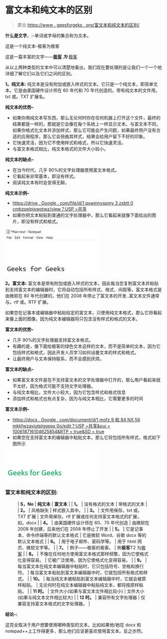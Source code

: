 # 富文本和纯文本的区别

> 原文:[https://www . geesforgeks . org/富文本和纯文本的区别/](https://www.geeksforgeeks.org/difference-between-rich-text-and-plain-text/)

**什么是文字**。:-单词或字母的集合称为文本。

这是一个纯文本-极客为极客

这是一篇丰富的文字——**<u>极客</u>** ***为*** <u>极客</u>

从以上两种类型的文本中可以清楚地看出，我们现在要处理的是让我们一个一个地详细了解它们以及它们之间的区别。

**1。纯文本:**
纯文本是没有附加或嵌入样式的文本。它只是一个纯文本，即简单文本。它是由美国硬件设计师在 60 年代和 70 年代创造的。带有纯文本的文件用。txt 或。TXT 扩展名。

**纯文本的优势–**

*   如果你用纯文本写东西，那么无论何时你在任何机器上打开这个文件，最终的结果都是一样的，那就是它会像在每个系统上一样显示文本。与富文本不同，如果你格式化文本并添加样式，那么它可能会产生问题，如果最终用户没有合适的应用程序，那么它会扭曲其样式，结果会给用户留下不好的印象。
*   它快速灵活，因为它不使用样式和格式，所以它快速灵活。
*   与富文本格式相比，纯文本格式的文件大小较小。

**纯文本的缺点–**

*   在当今时代，几乎 90%的文字处理器使用富文本格式。
*   它看起来非常基本，即没有样式。
*   阅读纯文本有时会变得无聊。

**纯文本示例–**

*   [https://drive . Google . com/file/d/1 qxwmnvspmy 3 zxbtt 0 cmbzoelpjswotwz/view？USP =共享](https://drive.google.com/file/d/1qxWMnVSpMy3ZxbTT0cmBZoeLPjSWOTWz/view?usp=sharing)
*   如果你把文本粘贴到普通的文字处理器中，那么它看起来就像下面给出的图片，即没有样式和格式。

![](img/4b1eee1d2a6d8e4a4fe39dc9a24f9c60.png)

**2。富文本:**
富文本是带有附加或嵌入样式的文本，因此每当您复制富文本并粘贴到支持富文本的编辑器时，它将自动包括所有样式、格式、间距等。富文本格式是由微软在 80 年代创建的，他们在 2008 年停止了富文本的开发..富文本文件通常与。rtf 或。RTF 扩展。

如果您在记事本或编辑器中粘贴给定的富文本，只使用纯文本格式，那么它将看起来像上面的图像，因为纯文本编辑器将只包含没有样式和格式的文本。

**富文本的优势–**

*   几乎 90%的文字处理器支持富文本格式。
*   有趣的是，像下面给极客的绿色文本这样的文本，而不是简单的文本，因为它包括样式和格式，因此开发人员学习如何设置文本的样式和格式。
*   让最终用户与文本保持联系，而不会感到厌烦。

**富文本的缺点–**

*   如果富文本文件是在不支持富文本的文字处理器中打开的，那么用户看起来就不太好，因为格式可能不支持文字处理器。
*   与纯文本相比，文件大小较大，因为它包含样式和格式信息
*   添加样式和格式也有点复杂，因为与纯文本相比，它需要更多的时间

**富文本示例–**

*   [https://docs . Google . com/document/d/1 mofz 9 和 84 NX 56 mkkfwzaviutplggppx 0o/edit？USP =共享&oui = 100618716104625854&RTP = true&SD = true](https://docs.google.com/document/d/1mOFZ9Y84nx56mKKfwzaviUTplGGPxM0o/edit?usp=sharing&ouid=100618971610824625854&rtpof=true&sd=true)
*   如果您在支持富文本的编辑器中粘贴文本，那么它将包括所有样式，格式如下图所示

![](img/6c0adbd7c5e2c0343276b3486f315c1d.png)

### 富文本和纯文本的区别:

<figure class="table">

| **S，No** | **纯文本** | **富文本** |
| **1。** | 没有格式的文本 | 带格式的文本 |
| **2。** | 风格缺失 | 样式嵌入其中。 |
| **3。** | 文件用保存。txt 或。TXT 扩展 | 文件用保存。rtf 扩展或任何支持富文本格式的扩展，如。docx |
| **4。** | 由美国硬件设计师在 60、70 年代创造 | 由微软在 2008 年创建，后来他们在 2008 年停止了开发 |
| **5。** | 它是记事本、命令终端等的默认文本格式 | 它是微软 Word、谷歌 docx 等的默认文本格式 |
| **6。** | 用于电子邮件、密码学等。 | 用于 html 网页、微软文字等。 |
| **7。** | 例子——极客的极客。 | 例**极客**T2 为<u>极客</u> |
| **8。** | 不像在任何地方使用富文本格式那样频繁，因为它使格式化变得容易。 | 它被广泛使用，因为它使格式化变得容易。 |
| **9。** | 每当富文本在纯文本编辑器中粘贴时，它只包括符号、空格和换行符。 | 每当富文本粘贴到富文本编辑器中时，它就包括所有格式和样式。 |
| **10。** | 每当纯文本被粘贴到富文本编辑器中时，它就会被原样粘贴。 | 无论何时在纯文本编辑器中粘贴纯文本，都将按原样粘贴。 |
| **11 时。** | 文件大小(如果与富文本文件相比较小) | 文件大小(如果与纯文本文件相比较大) |
| **12 时。** | 兼容所有文字处理器 | 仅兼容支持富文本格式的文字处理器。 |

</figure>

**结论-:**

这完全取决于用户想要使用哪种类型的文本，比如如果他/她在 docx 和 notepad++上工作得更多，那么他们应该更喜欢使用富文本。反之亦然。